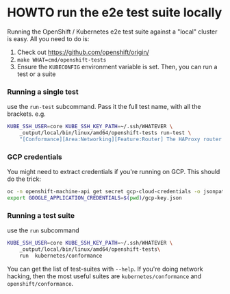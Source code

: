 # HOWTO run the e2e test suite locally

Running the OpenShift / Kubernetes e2e test suite against a "local" cluster is easy. All you need to do is:

1. Check out https://github.com/openshift/origin/
2. `make WHAT=cmd/openshift-tests`
3. Ensure the `KUBECONFIG` environment variable is set. Then, you can run a test or a suite

### Running a single test

use the `run-test` subcommand. Pass it the full test name, with all the brackets. e.g.

```bash
KUBE_SSH_USER=core KUBE_SSH_KEY_PATH=~/.ssh/WHATEVER \
    _output/local/bin/linux/amd64/openshift-tests run-test \
    "[Conformance][Area:Networking][Feature:Router] The HAProxy router should expose prometheus metrics for a route [Suite:openshift/conformance/parallel/minimal]"
```

### GCP credentials

You might need to extract credentials if you're running on GCP. This should do the trick:

```bash
oc -n openshift-machine-api get secret gcp-cloud-credentials -o jsonpath='{.data.service_account\.json}' | base64 -d > gcp-key.json
export GOOGLE_APPLICATION_CREDENTIALS=$(pwd)/gcp-key.json
```

### Running a test suite

use the `run` subcommand

```bash
KUBE_SSH_USER=core KUBE_SSH_KEY_PATH=~/.ssh/WHATEVER \
    _output/local/bin/linux/amd64/openshift-tests\
    run  kubernetes/conformance
```

You can get the list of test-suites with `--help`. If you're doing network hacking, then the most useful suites are `kubernetes/conformance` and `openshift/conformance`.
